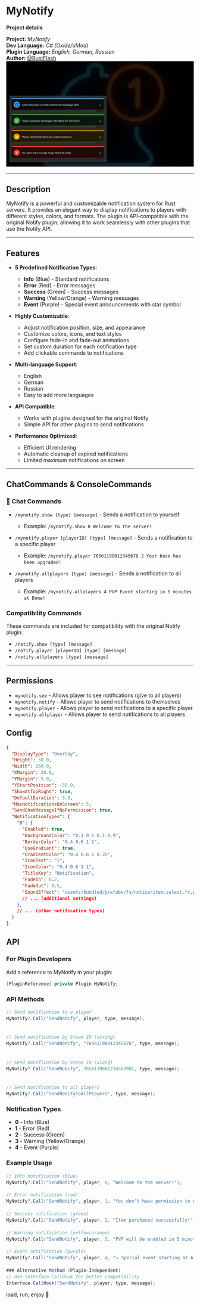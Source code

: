 # MyNotify

**__Project details__**

**Project:** *MyNotify*  
**Dev Language:** *C# (Oxide/uMod)*  
**Plugin Language:** *English, German, Russian*  
**Author:** [@RustFlash](https://github.com/Flash-Ticker)  
[![RustFlash - Your Favourite Trio Server](https://github.com/Flash-Ticker/MyNotify/blob/main/MyNotify_Thumb.png)](https://youtu.be/xJzMHkWhYpw?si=Xg3FFy5DJ8DGYJIP)

---

## Description

MyNotify is a powerful and customizable notification system for Rust servers. It provides an elegant way to display notifications to players with different styles, colors, and formats. The plugin is API-compatible with the original Notify plugin, allowing it to work seamlessly with other plugins that use the Notify API.

---

## Features

- **5 Predefined Notification Types**:
  - **Info** (Blue) - Standard notifications
  - **Error** (Red) - Error messages
  - **Success** (Green) - Success messages
  - **Warning** (Yellow/Orange) - Warning messages
  - **Event** (Purple) - Special event announcements with star symbol

- **Highly Customizable**:
  - Adjust notification position, size, and appearance
  - Customize colors, icons, and text styles
  - Configure fade-in and fade-out animations
  - Set custom duration for each notification type
  - Add clickable commands to notifications

- **Multi-language Support**:
  - English
  - German
  - Russian
  - Easy to add more languages

- **API Compatible**:
  - Works with plugins designed for the original Notify
  - Simple API for other plugins to send notifications

- **Performance Optimized**:
  - Efficient UI rendering
  - Automatic cleanup of expired notifications
  - Limited maximum notifications on screen

---

## ChatCommands & ConsoleCommands

### 🧾 Chat Commands

- `/mynotify.show [type] [message]` - Sends a notification to yourself
  - Example: `/mynotify.show 0 Welcome to the server!`
  
- `/mynotify.player [playerID] [type] [message]` - Sends a notification to a specific player
  - Example: `/mynotify.player 76561198012345678 2 Your base has been upgraded!`
  
- `/mynotify.allplayers [type] [message]` - Sends a notification to all players
  - Example: `/mynotify.allplayers 4 PVP Event starting in 5 minutes at Dome!`

### Compatibility Commands

These commands are included for compatibility with the original Notify plugin:
- `/notify.show [type] [message]`
- `/notify.player [playerID] [type] [message]`
- `/notify.allplayers [type] [message]`

---

## Permissions

- `mynotify.see` - Allows player to see notifications (give to all players)
- `mynotify.notify` - Allows player to send notifications to themselves
- `mynotify.player` - Allows player to send notifications to a specific player
- `mynotify.allplayer` - Allows player to send notifications to all players

## Config

```json
{
  "DisplayType": "Overlay",
  "Height": 50.0,
  "Width": 260.0,
  "XMargin": 20.0,
  "YMargin": 5.0,
  "YStartPosition": -50.0,
  "ShowAtTopRight": true,
  "DefaultDuration": 5.0,
  "MaxNotificationsOnScreen": 5,
  "SendChatMessageIfNoPermission": true,
  "NotificationTypes": {
    "0": {
      "Enabled": true,
      "BackgroundColor": "0.1 0.1 0.1 0.9",
      "BorderColor": "0.4 0.6 1 1",
      "UseGradient": true,
      "GradientColor": "0.4 0.6 1 0.35",
      "IconText": "i",
      "IconColor": "0.4 0.6 1 1",
      "TitleKey": "Notification",
      "FadeIn": 0.2,
      "FadeOut": 0.5,
      "SoundEffect": "assets/bundled/prefabs/fx/notice/item.select.fx.prefab"
      // ... (additional settings)
    },
    // ... (other notification types)
  }
}
```

## API

### For Plugin Developers
Add a reference to MyNotify in your plugin:

```csharp
[PluginReference] private Plugin MyNotify;
```

### API Methods
```csharp
// Send notification to a player
MyNotify?.Call("SendNotify", player, type, message);


// Send notification by Steam ID (string)
MyNotify?.Call("SendNotify", "76561198012345678", type, message);


// Send notification by Steam ID (ulong)
MyNotify?.Call("SendNotify", 76561198012345678UL, type, message);


// Send notification to all players
MyNotify?.Call("SendNotifyToAllPlayers", type, message);
```

### Notification Types
- **0** - Info (Blue)
- **1** - Error (Red)
- **2** - Success (Green)
- **3** - Warning (Yellow/Orange)
- **4** - Event (Purple)

### Example Usage

```csharp
// Info notification (blue)
MyNotify?.Call("SendNotify", player, 0, "Welcome to the server!");

// Error notification (red)
MyNotify?.Call("SendNotify", player, 1, "You don't have permission to do that!");

// Success notification (green)
MyNotify?.Call("SendNotify", player, 2, "Item purchased successfully!");

// Warning notification (yellow/orange)
MyNotify?.Call("SendNotify", player, 3, "PVP will be enabled in 5 minutes!");

// Event notification (purple)
MyNotify?.Call("SendNotify", player, 4, "⭐ Special event starting at Airfield in 10 minutes!");```

### Alternative Method (Plugin-Independent)
// Use Interface.CallHook for better compatibility
Interface.CallHook("SendNotify", player, type, message);
```

load, run, enjoy 💝